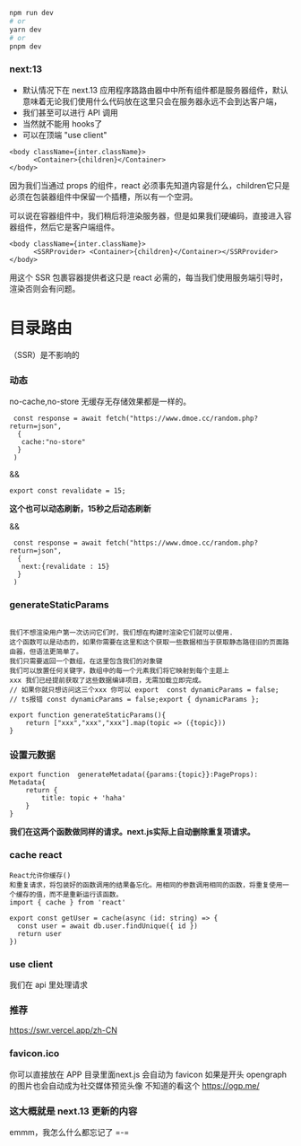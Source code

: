 
```bash
npm run dev
# or
yarn dev
# or
pnpm dev
```

### next:13

- 默认情况下在 next.13 应用程序路路由器中中所有组件都是服务器组件，默认意味着无论我们使用什么代码放在这里只会在服务器永远不会到达客户端，
- 我们甚至可以进行 API 调用
- 当然就不能用 hooks了
- 可以在顶端 "use client"

````
<body className={inter.className}>
      <Container>{children}</Container>
</body>
````
因为我们当通过 props 的组件，react 必须事先知道内容是什么，children它只是必须在包装器组件中保留一个插槽，所以有一个空洞。

可以说在容器组件中，我们稍后将渲染服务器，但是如果我们硬编码，直接进入容器组件，然后它是客户端组件。

````
<body className={inter.className}>
      <SSRProvider> <Container>{children}</Container></SSRProvider>
</body>
````
用这个 SSR 包裹容器提供者这只是 react 必需的，每当我们使用服务端引导时，渲染否则会有问题。

# 目录路由

（SSR）是不影响的

### 动态
no-cache,no-store
无缓存无存储效果都是一样的。
```
 const response = await fetch("https://www.dmoe.cc/random.php?return=json",
  {
   cache:"no-store"
  }
 )
```
&&

```
export const revalidate = 15;
```
**这个也可以动态刷新，15秒之后动态刷新**

&&
```
 const response = await fetch("https://www.dmoe.cc/random.php?return=json",
  {
   next:{revalidate : 15}
  }
 )
```
### generateStaticParams

````

我们不想渲染用户第一次访问它们时，我们想在构建时渲染它们就可以使用.
这个函数可以是动态的，如果你需要在这里和这个获取一些数据相当于获取静态路径旧的页面路由器，但语法更简单了。
我们只需要返回一个数组，在这里包含我们的对象键
我们可以放置任何关键字，数组中的每一个元素我们将它映射到每个主题上
xxx 我们已经提前获取了这些数据编译项目，无需加载立即完成。
// 如果你就只想访问这三个xxx 你可以 export  const dynamicParams = false;
// ts报错 const dynamicParams = false;export { dynamicParams };

export function generateStaticParams(){
    return ["xxx","xxx","xxx"].map(topic => ({topic}))
}
````
### 设置元数据

````
export function  generateMetadata({params:{topic}}:PageProps): Metadata{
    return {
        title: topic + 'haha'
    }
}
````
**我们在这两个函数做同样的请求。next.js实际上自动删除重复项请求。**

### cache react

````
React允许你缓存()
和重复请求，将包装好的函数调用的结果备忘化。用相同的参数调用相同的函数，将重复使用一个缓存的值，而不是重新运行该函数。
import { cache } from 'react'
 
export const getUser = cache(async (id: string) => {
  const user = await db.user.findUnique({ id })
  return user
})
````

### use client
我们在 api 里处理请求

### 推荐
https://swr.vercel.app/zh-CN

### favicon.ico

你可以直接放在 APP 目录里面next.js 会自动为 favicon
如果是开头 opengraph 的图片也会自动成为社交媒体预览头像
不知道的看这个 https://ogp.me/

### 这大概就是 next.13 更新的内容

emmm，我怎么什么都忘记了 =-=